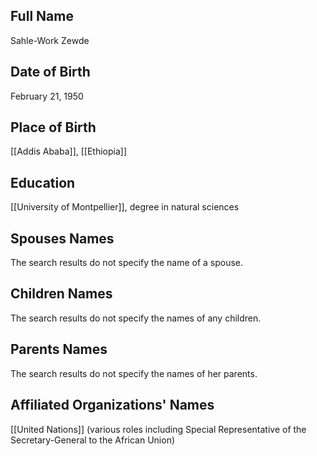 ## Full Name
Sahle-Work Zewde

## Date of Birth
February 21, 1950

## Place of Birth
[[Addis Ababa]], [[Ethiopia]]

## Education
[[University of Montpellier]], degree in natural sciences

## Spouses Names
The search results do not specify the name of a spouse.

## Children Names
The search results do not specify the names of any children.

## Parents Names
The search results do not specify the names of her parents.

## Affiliated Organizations' Names
[[United Nations]] (various roles including Special Representative of the Secretary-General to the African Union)